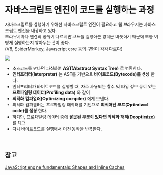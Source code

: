 # 자바스크립트 엔진이 코드를 실행하는 과정

자바스크립트를 실행하기 위해선 자바스크립트 엔진이 필요하고 웹 브라우저는 자바스크립트 엔진을 내장하고 있다.<br>
브라우저마다 엔진의 종류가 다르지만 코드를 실행하는 방식은 비슷하기 때문에 보통 어떻게 실행하는지 알아두는 것이 좋다.<br>
(V8, SpiderMonkey, Javascript core 등의 구현이 각각 다르다)


<img src="https://mathiasbynens.be/_img/js-engines/js-engine-pipeline.svg">

* 소스코드를 만나면 파싱하여 **AST(Abstract Syntax Tree)** 로 변환한다.
* **인터프리터(Interpreter)** 는 AST를 기반으로 **바이트코드(Bytecode)를 생성** 한다.
* 인터프리터가 바이트코드를 실행할 때, 자주 사용되는 함수 및 타입 정보 등이 있는 **프로파일링 데이터(Profiling data)** 와 같이<br>
* **최적화 컴파일러(Optimizing compiler)** 에게 보낸다.
* 최적화 컴파일러는 프로파일링 데이터를 기반으로 **최적화된 코드(Optimized code)를 생성** 한다.
* 하지만, 프로파일링 데이터 중에 **잘못된 부분이 있다면 최적화 해제(Deoptimize)** 를 하고 <br>
* 다시 바이트코드를 실행해서 이전 동작을 반복한다.

<br>

## 참고
[JavaScript engine fundamentals: Shapes and Inline Caches](https://mathiasbynens.be/notes/shapes-ics)
